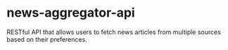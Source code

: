 # news-aggregator-api
RESTful API that allows users to fetch news articles from multiple sources based on their preferences.
